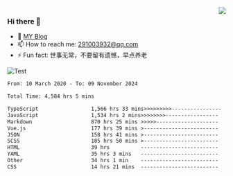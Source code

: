 <img align='right' src='https://github-readme-stats.vercel.app/api?username=niaogege&show_icons=true&theme=radical'/>

### Hi there 👋

- 🌱 [MY Blog](https://bythewayer.com/)
- 📫 How to reach me: 291003932@qq.com
- ⚡ Fun fact:  世事无常，不要留有遗憾，早点养老

![Test](https://github-readme-stats.vercel.app/api/top-langs/?username=niaogege&layout=compact)

<!--START_SECTION:waka-->

```txt
From: 10 March 2020 - To: 09 November 2024

Total Time: 4,584 hrs 5 mins

TypeScript                 1,566 hrs 33 mins>>>>>>>>>----------------   34.17 %
JavaScript                 1,534 hrs 2 mins>>>>>>>>-----------------   33.46 %
Markdown                   870 hrs 25 mins >>>>>--------------------   18.99 %
Vue.js                     177 hrs 39 mins >------------------------   03.88 %
JSON                       158 hrs 41 mins >------------------------   03.46 %
SCSS                       105 hrs 50 mins >------------------------   02.31 %
HTML                       39 hrs          -------------------------   00.85 %
YAML                       35 hrs 3 mins   -------------------------   00.76 %
Other                      34 hrs 1 min    -------------------------   00.74 %
CSS                        14 hrs 21 mins  -------------------------   00.31 %
```

<!--END_SECTION:waka-->
